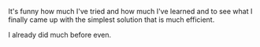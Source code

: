 It's funny how much I've tried and how much I've learned and to see what I finally came up with the simplest solution that is much efficient.

I already did much before even.

